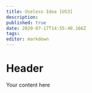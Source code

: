 ```yaml
---
title: Useless Idea [US3]
description: 
published: true
date: 2020-07-17T14:55:40.166Z
tags: 
editor: markdown
---
```


# Header
Your content here